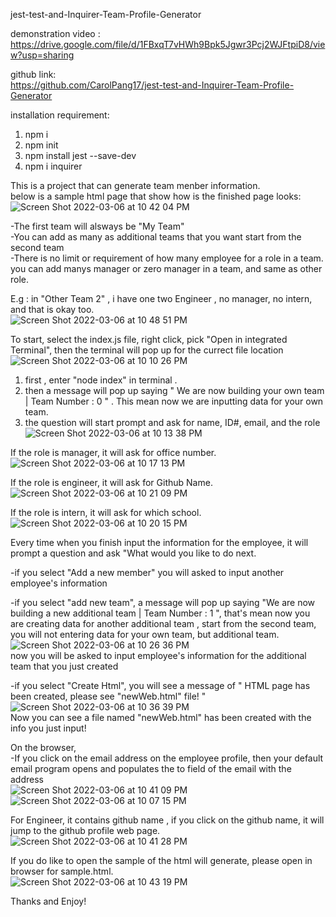 jest-test-and-Inquirer-Team-Profile-Generator<br />

demonstration video :<br />
https://drive.google.com/file/d/1FBxqT7vHWh9Bpk5Jgwr3Pcj2WJFtpiD8/view?usp=sharing<br />

github link:<br />
https://github.com/CarolPang17/jest-test-and-Inquirer-Team-Profile-Generator<br />

installation requirement:
1. npm i <br />
2. npm init <br />
3. npm install jest --save-dev <br />
4. npm i inquirer <br />


This is a project that can generate team menber information. <br />
below is a sample html page that show how is the finished page looks: <br />
![Screen Shot 2022-03-06 at 10 42 04 PM](https://user-images.githubusercontent.com/42502061/156981166-fe603ccd-984b-47c0-ae68-fead01f5ddcd.png)


-The first team will alsways be "My Team" <br />
-You can add as many as additional teams that you want start from the second team <br />
-There is no limit or requirement of how many employee for a role in a team. you can add manys manager or zero manager in a team, and same as other role. <br />

E.g : in "Other Team 2" , i have one two Engineer , no manager, no intern, and that is okay too. <br />
![Screen Shot 2022-03-06 at 10 48 51 PM](https://user-images.githubusercontent.com/42502061/156981972-b92cc4ed-0cc5-41a0-b649-04d15c65589c.png) <br />

To start, select the index.js file, right click, pick "Open in integrated Terminal", then the terminal will pop up for the currect file location <br />
![Screen Shot 2022-03-06 at 10 10 26 PM](https://user-images.githubusercontent.com/42502061/156977807-17e94d04-84d4-471f-a187-16b2e1d723d0.png) <br />



1. first , enter "node index" in terminal . <br />
2. then a message will pop up saying " We are now building your own team | Team Number : 0 " . This mean now we are inputting data for your own team. <br />
3. the question will start prompt and ask for name, ID#, email, and the role <br />
![Screen Shot 2022-03-06 at 10 13 38 PM](https://user-images.githubusercontent.com/42502061/156978103-5f56e2d9-2bf8-463e-97a6-9235d48f7884.png) <br />



If the role is manager, it will ask for office number. <br />
![Screen Shot 2022-03-06 at 10 17 13 PM](https://user-images.githubusercontent.com/42502061/156978476-a79d389e-2128-41b8-b330-1f4131d98c55.png) <br />

If the role is engineer, it will ask for Github Name. <br />
![Screen Shot 2022-03-06 at 10 21 09 PM](https://user-images.githubusercontent.com/42502061/156978908-812a5baa-dee7-4e26-84d8-d3e00b79a4ee.png) <br />


If the role is intern, it will ask for which school. <br />
![Screen Shot 2022-03-06 at 10 20 15 PM](https://user-images.githubusercontent.com/42502061/156978788-7e24749a-b7db-4091-8058-d2c7dd69f2c3.png) <br />


Every time when you finish input the information for the employee, it will prompt a question and ask "What would you like to do next. <br />

-if you select "Add a new member" you will asked to input another employee's information <br />

-if you select "add new team", a message will pop up saying "We are now building a new additional team |  Team Number : 1 ", that's mean now you are creating data for another additional team , start from the second team, you will not entering data for your own team, but additional team. <br />
![Screen Shot 2022-03-06 at 10 26 36 PM](https://user-images.githubusercontent.com/42502061/156979369-57d24354-a57d-4905-86f1-4df5f793f377.png) <br />
now you will be asked to input employee's information for the additional team that you just created <br />

-if you select "Create Html", you will see a message of " HTML page has been created, please see "newWeb.html" file! " <br />
![Screen Shot 2022-03-06 at 10 36 39 PM](https://user-images.githubusercontent.com/42502061/156980493-45d13db5-51a4-4ac8-b1f3-6fd7ce82d101.png) <br />
Now you can see a file named "newWeb.html" has been created with the info you just input! <br />

On the browser, <br />
-If you click on the email address on the employee profile, then your default email program opens and populates the to field of the email with the address <br />
![Screen Shot 2022-03-06 at 10 41 09 PM](https://user-images.githubusercontent.com/42502061/156981094-82fabd74-506b-4cb5-b84a-f3af1d8ac6cb.png) <br />
![Screen Shot 2022-03-06 at 10 07 15 PM](https://user-images.githubusercontent.com/42502061/156977467-e378cea1-36e4-4a6b-9374-a6ca88a9fce7.png) <br />

For Engineer, it contains github name , if you click on the github name, it will jump to the github profile web page. <br />
![Screen Shot 2022-03-06 at 10 41 28 PM](https://user-images.githubusercontent.com/42502061/156981125-51e2eaf6-1340-4931-bce1-b99a41d1b802.png) <br />


If you do like to open the sample of the html will generate, please open in browser for sample.html. <br />
![Screen Shot 2022-03-06 at 10 43 19 PM](https://user-images.githubusercontent.com/42502061/156981297-7662ed09-bac9-46ab-9337-11f20eae41d0.png) <br />

Thanks and Enjoy!




